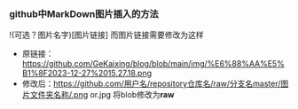 ### github中MarkDown图片插入的方法
!(可选？图片名字)[图片链接]
而图片链接需要修改为这样
* 原链接：https://github.com/GeKaixing/blog/blob/main/img/%E6%88%AA%E5%B1%8F2023-12-27%2015.27.18.png
* 修改后：https://github.com/用户名/repository仓库名/raw/分支名master/图片文件夹名称/.png or.jpg
将blob修改为**raw**